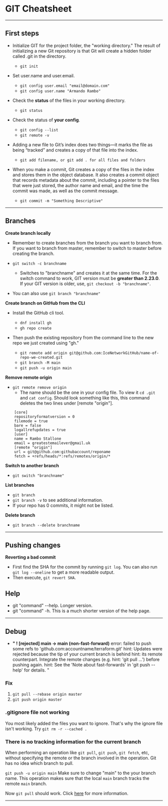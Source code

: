# GIT Cheatsheet
---

## First steps

- Initialize GIT for the project folder, the "working directory." The result of initializing a new Git repository is that Git will create a hidden folder called .git in the directory.
	- `git init`

- Set user.name and user.email.
	- `git config user.email "email@domain.com"`
	-  `git config user.name "Armando Rambo"`

- Check the **status** of the files in your working directory.
	- `git status`
	
- Check the status of **your config**.
	- ``git config --list``
	- ``git remote -v``

- Adding a new file to Git’s index does two things—it marks the file as being “tracked” and creates a copy of that file into the index.
	- `git add filename, or git add . for all files and folders`

- When you make a commit, Git creates a copy of the files in the index and stores them in the object database. It also creates a commit object that records metadata about the commit, including a pointer to the files that were just stored, the author name and email, and the time the commit was made, as well as the commit message.
	- `git commit -m "Something Descriptive"`

---

## Branches

**Create branch locally**
- Remember to create branches from the branch you want to branch from. If you want to branch from master, remember to switch to master before creating the branch.
- ``git switch -c branchname``
	- Switches to "branchname" and creates it at the same time. For the switch command to work, GIT version must be **greater than 2.23.0**. If your GIT version is older, use, `git checkout -b "branchname"`.
	
- You can also use `git branch "branchname"`

**Create branch on GitHub from the CLI**
- Install the GitHub cli tool.
	- `dnf install gh`
	- `gh repo create`
	
- Then push the existing repository from the command line to the new repo we just created using "gh."
	- `git remote add origin git@github.com:IceNetworkGitHub/name-of-repo-we-created.git`
	- `git branch -M main`
	- `git push -u origin main`

**Remove remote origin**
- ``git remote remove origin``
	- The name should be the one in your config file. To view it ``cd .git`` and ``cat config``. Should look something like this, this command deletes the two lines under [remote "origin"].
```
	[core]
	repositoryformatversion = 0
	filemode = true
	bare = false
	logallrefupdates = true
	[user]
	name = Rambo Stallone
	email = greatestemailever@gmail.uk
	[remote "origin"]
	url = git@github.com:githubaccount/reponame
	fetch = +refs/heads/*:refs/remotes/origin/*
```

**Switch to another branch**
- `git switch "branchname"`

**List branches**
- `git branch`
- `git branch -v` to see additional information.
- If your repo has 0 commits, it might not be listed.

**Delete branch**
- `git branch --delete branchname`

---

## Pushing changes

**Reverting a bad commit**
- First find the SHA for the commit by running ``git log``. You can also run ``git log --oneline`` to get a more readable output.
- Then execute, ``git revert SHA``.


## Help

- git "command" --help. Longer version.
- git "command" -h. This is a much shorter version of the help page. 

---

## Debug

- **" ! [rejected]        main -> main (non-fast-forward)**
error: failed to push some refs to 'github.com:accountname/terraform.git'
hint: Updates were rejected because the tip of your current branch is behind
hint: its remote counterpart. Integrate the remote changes (e.g.
hint: 'git pull ...') before pushing again.
hint: See the 'Note about fast-forwards' in 'git push --help' for details.
"
### Fix 
1. ``git pull --rebase origin master``
2. ``git push origin master``

### .gitignore file not working
You most likely added the files you want to ignore. That's why the ignore file isn't working. Try ``git rm -r --cached .``

### There is no tracking information for the current branch
When performing an operation like ``git pull``, ``git push``, ``git fetch``, etc, without specifying the remote or the branch involved in the operation. Git has no idea which branch to pull.

``git push -u origin main``
Make sure to change "main" to the your branch name. This operation makes sure that the local ``main`` branch tracks the remote ``main`` branch.

Now ``git pull`` should work. Click [here](https://git-scm.com/book/en/v2/Git-Branching-Remote-Branches) for more information.





---